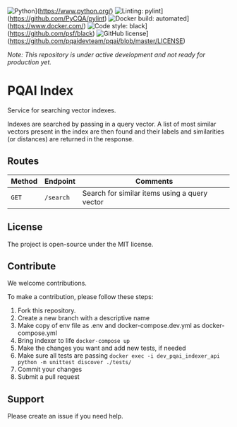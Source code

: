![Python](https://img.shields.io/badge/python-v3.8-blue)](https://www.python.org/)
![Linting: pylint](https://img.shields.io/badge/linting-pylint-yellowgreen)](https://github.com/PyCQA/pylint)
![Docker build: automated](https://img.shields.io/badge/docker%20build-automated-066da5)](https://www.docker.com/)
![Code style: black](https://img.shields.io/badge/code%20style-black-000000.svg)](https://github.com/psf/black)
![GitHub license](https://img.shields.io/github/license/pqaidevteam/pqai?style=plastic)](https://github.com/pqaidevteam/pqai/blob/master/LICENSE)

_Note: This repository is under active development and not ready for production yet._

# PQAI Index

Service for searching vector indexes.

Indexes are searched by passing in a query vector. A list of most similar vectors present in the index are then found and their labels and similarities (or distances) are returned in the response.

## Routes

| Method | Endpoint  | Comments                                      |
| ------ | --------- | --------------------------------------------- |
| `GET`  | `/search` | Search for similar items using a query vector |

## License

The project is open-source under the MIT license.

## Contribute

We welcome contributions.

To make a contribution, please follow these steps:

1. Fork this repository.
2. Create a new branch with a descriptive name
3. Make copy of env file as .env and docker-compose.dev.yml as docker-compose.yml
4. Bring indexer to life `docker-compose up`
5. Make the changes you want and add new tests, if needed
6. Make sure all tests are passing `docker exec -i dev_pqai_indexer_api python -m unittest discover ./tests/`
7. Commit your changes
8. Submit a pull request

## Support

Please create an issue if you need help.